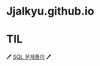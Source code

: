 # Jjalkyu.github.io
# TIL

:pen: [SQL 문제풀이](https://github.com/Jjalkyu/Jjalkyu.github.io/blob/main/README.md) :pen: 
